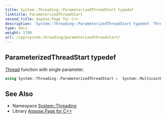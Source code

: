 ```yaml
---
title: System::Threading::ParameterizedThreadStart typedef
linktitle: ParameterizedThreadStart
second_title: Aspose.Page for C++
description: 'System::Threading::ParameterizedThreadStart typedef. Thread function with single parameter in C++.'
type: docs
weight: 1700
url: /cpp/system.threading/parameterizedthreadstart/
---
```

## ParameterizedThreadStart typedef


[Thread](../thread/) function with single parameter.

```cpp
using System::Threading::ParameterizedThreadStart =  System::MulticastDelegate<void(System::SharedPtr<System::Object>)>
```

## See Also

* Namespace [System::Threading](../)
* Library [Aspose.Page for C++](../../)
